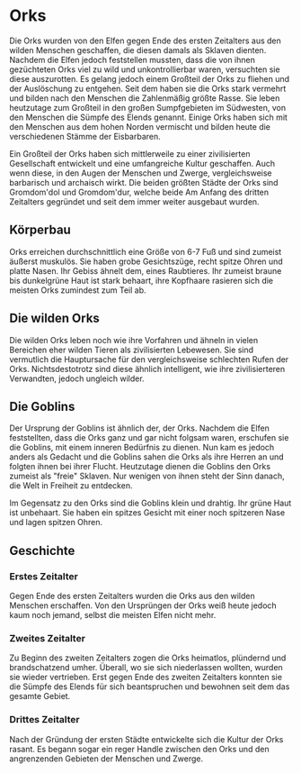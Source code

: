 # Orks

Die Orks wurden von den Elfen gegen Ende des ersten Zeitalters aus den wilden Menschen geschaffen, die diesen damals als 
Sklaven dienten. Nachdem die Elfen jedoch feststellen mussten, dass die von ihnen gezüchteten Orks viel zu wild und 
unkontrollierbar waren, versuchten sie diese auszurotten. Es gelang jedoch einem Großteil der Orks zu fliehen und der 
Auslöschung zu entgehen. Seit dem haben sie die Orks stark vermehrt und bilden nach den Menschen die Zahlenmäßig größte
Rasse. Sie leben heutzutage zum Großteil in den großen Sumpfgebieten im Südwesten, von den Menschen die Sümpfe des Elends
genannt. Einige Orks haben sich mit den Menschen aus dem hohen Norden vermischt und bilden heute die verschiedenen Stämme
der Eisbarbaren.

Ein Großteil der Orks haben sich mittlerweile zu einer zivilisierten Gesellschaft entwickelt und eine umfangreiche Kultur
geschaffen. Auch wenn diese, in den Augen der Menschen und Zwerge, vergleichsweise barbarisch und archaisch wirkt. Die
beiden größten Städte der Orks sind Gromdom'dol und Gromdom'dur, welche beide Am Anfang des dritten Zeitalters gegründet
und seit dem immer weiter ausgebaut wurden.

## Körperbau

Orks erreichen durchschnittlich eine Größe von 6-7 Fuß und sind zumeist äußerst muskulös. Sie haben grobe Gesichtszüge, 
recht spitze Ohren und platte Nasen. Ihr Gebiss ähnelt dem, eines Raubtieres. Ihr zumeist braune bis dunkelgrüne Haut 
ist stark behaart, ihre Kopfhaare rasieren sich die meisten Orks zumindest zum Teil ab.

## Die wilden Orks

Die wilden Orks leben noch wie ihre Vorfahren und ähneln in vielen Bereichen eher wilden Tieren als zivilisierten Lebewesen.
Sie sind vermutlich die Hauptursache für den vergleichsweise schlechten Rufen der Orks. Nichtsdestotrotz sind diese ähnlich
intelligent, wie ihre zivilisierteren Verwandten, jedoch ungleich wilder.

## Die Goblins

Der Ursprung der Goblins ist ähnlich der, der Orks. Nachdem die Elfen feststellten, dass die Orks ganz und gar nicht folgsam
waren, erschufen sie die Goblins, mit einem inneren Bedürfnis zu dienen. Nun kam es jedoch anders als Gedacht und die Goblins
sahen die Orks als ihre Herren an und folgten ihnen bei ihrer Flucht. Heutzutage dienen die Goblins den Orks zumeist als
"freie" Sklaven. Nur wenigen von ihnen steht der Sinn danach, die Welt in Freiheit zu entdecken.

Im Gegensatz zu den Orks sind die Goblins klein und drahtig. Ihr grüne Haut ist unbehaart. Sie haben ein spitzes Gesicht 
mit einer noch spitzeren Nase und lagen spitzen Ohren.

## Geschichte

### Erstes Zeitalter

Gegen Ende des ersten Zeitalters wurden die Orks aus den wilden Menschen erschaffen. Von den Ursprüngen der Orks weiß 
heute jedoch kaum noch jemand, selbst die meisten Elfen nicht mehr.

### Zweites Zeitalter

Zu Beginn des zweiten Zeitalters zogen die Orks heimatlos, plündernd und brandschatzend umher. Überall, wo sie sich 
niederlassen wollten, wurden sie wieder vertrieben. Erst gegen Ende des zweiten Zeitalters konnten sie die Sümpfe des Elends
für sich beantspruchen und bewohnen seit dem das gesamte Gebiet.

### Drittes Zeitalter

Nach der Gründung der ersten Städte entwickelte sich die Kultur der Orks rasant. Es begann sogar ein reger Handle zwischen
den Orks und den angrenzenden Gebieten der Menschen und Zwerge. 
